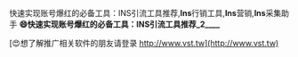 快速实现账号爆红的必备工具：INS引流工具推荐,**Ins**行销工具,**Ins**营销,**Ins**采集助手
**😄快速实现账号爆红的必备工具：INS引流工具推荐_2____**

[😍想了解推广相关软件的朋友请登录 http://www.vst.tw](http://www.vst.tw)



